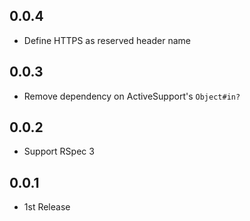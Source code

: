 ## 0.0.4
* Define HTTPS as reserved header name

## 0.0.3
* Remove dependency on ActiveSupport's `Object#in?`

## 0.0.2
* Support RSpec 3

## 0.0.1
* 1st Release
